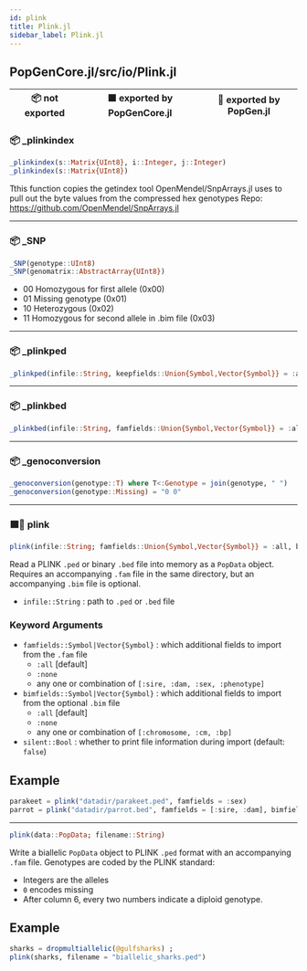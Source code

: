```yaml
---
id: plink
title: Plink.jl
sidebar_label: Plink.jl
---
```

## PopGenCore.jl/src/io/Plink.jl
| 📦  not exported | 🟪  exported by PopGenCore.jl | 🔵  exported by PopGen.jl |
|:---:|:---:|:---:|

### 📦 _plinkindex
```julia
_plinkindex(s::Matrix{UInt8}, i::Integer, j::Integer)
_plinkindex(s::Matrix{UInt8})
```
Tthis function copies the getindex tool OpenMendel/SnpArrays.jl uses 
to pull out the byte values from the compressed hex genotypes
Repo: https://github.com/OpenMendel/SnpArrays.jl

----
### 📦 _SNP
```julia
_SNP(genotype::UInt8)
_SNP(genomatrix::AbstractArray{UInt8})
```
- 00	Homozygous for first allele (0x00)
- 01	Missing genotype (0x01)
- 10	Heterozygous  (0x02)
- 11	Homozygous for second allele in .bim file (0x03)
----
### 📦 _plinkped
```julia
_plinkped(infile::String, keepfields::Union{Symbol,Vector{Symbol}} = :all, silent::Bool = false)
```
----
### 📦 _plinkbed
```julia
_plinkbed(infile::String, famfields::Union{Symbol,Vector{Symbol}} = :all, bimfields::Union{Symbol,Vector{Symbol}} = :all, silent::Bool = false)
```
----
### 📦 _genoconversion
```julia
_genoconversion(genotype::T) where T<:Genotype = join(genotype, " ")
_genoconversion(genotype::Missing) = "0 0"
```

----
### 🟪🔵 plink
```julia
plink(infile::String; famfields::Union{Symbol,Vector{Symbol}} = :all, bimfields::Union{Symbol,Vector{Symbol}} = :all, silent::Bool = false)
```
Read a PLINK `.ped` or binary `.bed` file into memory as a `PopData` object.
Requires an accompanying `.fam` file in the same directory, but an accompanying `.bim` file is optional.
- `infile::String` : path to `.ped` or `.bed` file
### Keyword Arguments
- `famfields::Symbol|Vector{Symbol}` : which additional fields to import from the `.fam` file
    - `:all` [default]
    - `:none`
    - any one or combination of `[:sire, :dam, :sex, :phenotype]`
- `bimfields::Symbol|Vector{Symbol}` : which additional fields to import from the optional `.bim` file
    - `:all` [default]
    - `:none`
    - any one or combination of `[:chromosome, :cm, :bp]`
- `silent::Bool`   : whether to print file information during import (default: `false`)
## Example
```julia
parakeet = plink("datadir/parakeet.ped", famfields = :sex)
parrot = plink("datadir/parrot.bed", famfields = [:sire, :dam], bimfields = :chromosome)
```

----
```julia
plink(data::PopData; filename::String)
```
Write a biallelic `PopData` object to PLINK `.ped` format with an accompanying
`.fam` file. Genotypes are coded by the PLINK standard:
- Integers are the alleles
- `0` encodes missing
- After column 6, every two numbers indicate a diploid genotype.
## Example
```julia
sharks = dropmultiallelic(@gulfsharks) ;
plink(sharks, filename = "biallelic_sharks.ped")
```